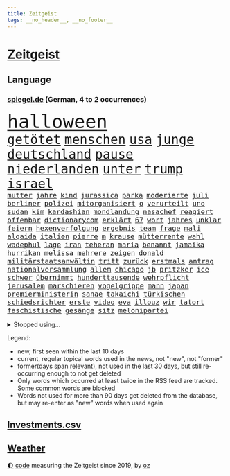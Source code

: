 ```yaml
---
title: Zeitgeist
tags: __no_header__, __no_footer__
---
```


# [Zeitgeist](https://oliz.io/zeitgeist/)

## Language

<h3><a href="https://www.spiegel.de" target="_blank">spiegel.de</a> (German, 4 to 2 occurrences)</h3>
<p style="font-family:monospace">
<span style="font-size:32pt"><a href="news_links.html#halloween" class="current">halloween</a></span>
<br>
<span style="font-size:22pt"><a href="news_links.html#getötet" class="current">getötet</a></span>
<span style="font-size:22pt"><a href="news_links.html#menschen" class="current">menschen</a></span>
<span style="font-size:22pt"><a href="news_links.html#usa" class="current">usa</a></span>
<span style="font-size:22pt"><a href="news_links.html#junge" class="current">junge</a></span>
<span style="font-size:22pt"><a href="news_links.html#deutschland" class="current">deutschland</a></span>
<span style="font-size:22pt"><a href="news_links.html#pause" class="current">pause</a></span>
<span style="font-size:22pt"><a href="news_links.html#niederlanden" class="current">niederlanden</a></span>
<span style="font-size:22pt"><a href="news_links.html#unter" class="current">unter</a></span>
<span style="font-size:22pt"><a href="news_links.html#trump" class="current">trump</a></span>
<span style="font-size:22pt"><a href="news_links.html#israel" class="current">israel</a></span>
<br>
<span style="font-size:12pt"><a href="news_links.html#mutter" class="current">mutter</a></span>
<span style="font-size:12pt"><a href="news_links.html#jahre" class="current">jahre</a></span>
<span style="font-size:12pt"><a href="news_links.html#kind" class="current">kind</a></span>
<span style="font-size:12pt"><a href="news_links.html#jurassica" class="new">jurassica</a></span>
<span style="font-size:12pt"><a href="news_links.html#parka" class="new">parka</a></span>
<span style="font-size:12pt"><a href="news_links.html#moderierte" class="new">moderierte</a></span>
<span style="font-size:12pt"><a href="news_links.html#juli" class="current">juli</a></span>
<span style="font-size:12pt"><a href="news_links.html#berliner" class="current">berliner</a></span>
<span style="font-size:12pt"><a href="news_links.html#polizei" class="current">polizei</a></span>
<span style="font-size:12pt"><a href="news_links.html#mitorganisiert" class="new">mitorganisiert</a></span>
<span style="font-size:12pt"><a href="news_links.html#o" class="new">o</a></span>
<span style="font-size:12pt"><a href="news_links.html#verurteilt" class="current">verurteilt</a></span>
<span style="font-size:12pt"><a href="news_links.html#uno" class="current">uno</a></span>
<span style="font-size:12pt"><a href="news_links.html#sudan" class="current">sudan</a></span>
<span style="font-size:12pt"><a href="news_links.html#kim" class="current">kim</a></span>
<span style="font-size:12pt"><a href="news_links.html#kardashian" class="current">kardashian</a></span>
<span style="font-size:12pt"><a href="news_links.html#mondlandung" class="new">mondlandung</a></span>
<span style="font-size:12pt"><a href="news_links.html#nasachef" class="new">nasachef</a></span>
<span style="font-size:12pt"><a href="news_links.html#reagiert" class="current">reagiert</a></span>
<span style="font-size:12pt"><a href="news_links.html#offenbar" class="current">offenbar</a></span>
<span style="font-size:12pt"><a href="news_links.html#dictionarycom" class="new">dictionarycom</a></span>
<span style="font-size:12pt"><a href="news_links.html#erklärt" class="current">erklärt</a></span>
<span style="font-size:12pt"><a href="news_links.html#67" class="current">67</a></span>
<span style="font-size:12pt"><a href="news_links.html#wort" class="current">wort</a></span>
<span style="font-size:12pt"><a href="news_links.html#jahres" class="current">jahres</a></span>
<span style="font-size:12pt"><a href="news_links.html#unklar" class="current">unklar</a></span>
<span style="font-size:12pt"><a href="news_links.html#feiern" class="current">feiern</a></span>
<span style="font-size:12pt"><a href="news_links.html#hexenverfolgung" class="new">hexenverfolgung</a></span>
<span style="font-size:12pt"><a href="news_links.html#ergebnis" class="current">ergebnis</a></span>
<span style="font-size:12pt"><a href="news_links.html#team" class="current">team</a></span>
<span style="font-size:12pt"><a href="news_links.html#frage" class="current">frage</a></span>
<span style="font-size:12pt"><a href="news_links.html#mali" class="current">mali</a></span>
<span style="font-size:12pt"><a href="news_links.html#alqaida" class="new">alqaida</a></span>
<span style="font-size:12pt"><a href="news_links.html#italien" class="current">italien</a></span>
<span style="font-size:12pt"><a href="news_links.html#pierre" class="new">pierre</a></span>
<span style="font-size:12pt"><a href="news_links.html#m" class="current">m</a></span>
<span style="font-size:12pt"><a href="news_links.html#krause" class="current">krause</a></span>
<span style="font-size:12pt"><a href="news_links.html#mütterrente" class="current">mütterrente</a></span>
<span style="font-size:12pt"><a href="news_links.html#wahl" class="current">wahl</a></span>
<span style="font-size:12pt"><a href="news_links.html#wadephul" class="current">wadephul</a></span>
<span style="font-size:12pt"><a href="news_links.html#lage" class="current">lage</a></span>
<span style="font-size:12pt"><a href="news_links.html#iran" class="current">iran</a></span>
<span style="font-size:12pt"><a href="news_links.html#teheran" class="current">teheran</a></span>
<span style="font-size:12pt"><a href="news_links.html#maria" class="current">maria</a></span>
<span style="font-size:12pt"><a href="news_links.html#benannt" class="current">benannt</a></span>
<span style="font-size:12pt"><a href="news_links.html#jamaika" class="current">jamaika</a></span>
<span style="font-size:12pt"><a href="news_links.html#hurrikan" class="new">hurrikan</a></span>
<span style="font-size:12pt"><a href="news_links.html#melissa" class="current">melissa</a></span>
<span style="font-size:12pt"><a href="news_links.html#mehrere" class="current">mehrere</a></span>
<span style="font-size:12pt"><a href="news_links.html#zeigen" class="current">zeigen</a></span>
<span style="font-size:12pt"><a href="news_links.html#donald" class="current">donald</a></span>
<span style="font-size:12pt"><a href="news_links.html#militärstaatsanwältin" class="new">militärstaatsanwältin</a></span>
<span style="font-size:12pt"><a href="news_links.html#tritt" class="current">tritt</a></span>
<span style="font-size:12pt"><a href="news_links.html#zurück" class="current">zurück</a></span>
<span style="font-size:12pt"><a href="news_links.html#erstmals" class="current">erstmals</a></span>
<span style="font-size:12pt"><a href="news_links.html#antrag" class="current">antrag</a></span>
<span style="font-size:12pt"><a href="news_links.html#nationalversammlung" class="current">nationalversammlung</a></span>
<span style="font-size:12pt"><a href="news_links.html#allem" class="current">allem</a></span>
<span style="font-size:12pt"><a href="news_links.html#chicago" class="current">chicago</a></span>
<span style="font-size:12pt"><a href="news_links.html#jb" class="new">jb</a></span>
<span style="font-size:12pt"><a href="news_links.html#pritzker" class="new">pritzker</a></span>
<span style="font-size:12pt"><a href="news_links.html#ice" class="current">ice</a></span>
<span style="font-size:12pt"><a href="news_links.html#schwer" class="current">schwer</a></span>
<span style="font-size:12pt"><a href="news_links.html#übernimmt" class="current">übernimmt</a></span>
<span style="font-size:12pt"><a href="news_links.html#hunderttausende" class="current">hunderttausende</a></span>
<span style="font-size:12pt"><a href="news_links.html#wehrpflicht" class="current">wehrpflicht</a></span>
<span style="font-size:12pt"><a href="news_links.html#jerusalem" class="current">jerusalem</a></span>
<span style="font-size:12pt"><a href="news_links.html#marschieren" class="current">marschieren</a></span>
<span style="font-size:12pt"><a href="news_links.html#vogelgrippe" class="new">vogelgrippe</a></span>
<span style="font-size:12pt"><a href="news_links.html#mann" class="current">mann</a></span>
<span style="font-size:12pt"><a href="news_links.html#japan" class="current">japan</a></span>
<span style="font-size:12pt"><a href="news_links.html#premierministerin" class="current">premierministerin</a></span>
<span style="font-size:12pt"><a href="news_links.html#sanae" class="current">sanae</a></span>
<span style="font-size:12pt"><a href="news_links.html#takaichi" class="current">takaichi</a></span>
<span style="font-size:12pt"><a href="news_links.html#türkischen" class="current">türkischen</a></span>
<span style="font-size:12pt"><a href="news_links.html#schiedsrichter" class="current">schiedsrichter</a></span>
<span style="font-size:12pt"><a href="news_links.html#erste" class="current">erste</a></span>
<span style="font-size:12pt"><a href="news_links.html#video" class="current">video</a></span>
<span style="font-size:12pt"><a href="news_links.html#eva" class="current">eva</a></span>
<span style="font-size:12pt"><a href="news_links.html#illouz" class="current">illouz</a></span>
<span style="font-size:12pt"><a href="news_links.html#wir" class="current">wir</a></span>
<span style="font-size:12pt"><a href="news_links.html#tatort" class="current">tatort</a></span>
<span style="font-size:12pt"><a href="news_links.html#faschistische" class="new">faschistische</a></span>
<span style="font-size:12pt"><a href="news_links.html#gesänge" class="new">gesänge</a></span>
<span style="font-size:12pt"><a href="news_links.html#sitz" class="current">sitz</a></span>
<span style="font-size:12pt"><a href="news_links.html#melonipartei" class="new">melonipartei</a></span>
</p>
<details>
<summary>Stopped using...</summary>
<p class="former" style="font-size:12pt">
100000(1835) kehrt(1835) vergeben(1835) wunsch(1835) ausgesprochen(1834) verantworten(1834) einzelne(1833) arsenal(1832) gefährlichen(1832) polizist(1832) studierende(1832) befürchtet(1831) dokumente(1831) beispiel(1830) beschluss(1830) bundesländer(1830) hintergründe(1830) strafen(1830) deutlichen(1829) rückschlag(1829) verhaftet(1829) material(1828) nationen(1828) besetzt(1827) führende(1827) gehalten(1827) nürnberg(1827) publikum(1827) rheinlandpfalz(1827) sicherheitsbehörden(1827) superstar(1827) vergeblich(1827) abend(1826) anteil(1826) geliefert(1826) nominiert(1826) philippinen(1826) sports(1826) autobahn(1825) greifen(1825) großbritanniens(1825) termin(1825) verschwunden(1825) 300(1824) senkt(1824) spott(1824) teilnehmen(1824) wiederholt(1824) 33(1823) altes(1823) dementiert(1823) drastisch(1823) dreimal(1823) kanzleramt(1822) löste(1822) trennen(1822) veranstalter(1822) absage(1821) endgültig(1821) massive(1821) verbindet(1821) allianz(1820) annalena(1819) baerbock(1819) null(1818) sendung(1816) belegen(1814) affäre(1813) konkrete(1812) konsum(1812) behalten(1809) einschränkungen(1809) herz(1808) schrecken(1805) sichert(1805) katholischen(1804) gelandet(1803) wachsen(1801) holte(1798) hafen(1797) produziert(1795) thüringer(1793) solchen(1792) schützt(1789) staatlichen(1784) ausgetragen(1777) einblicke(1776) rache(1767) berichtete(1735) konservative(1670) strecken(1669) interessen(1634) militärische(1625) 38(1600) ohnehin(1564) cup(1557) kuriose(1524) universität(1498) mike(1494) unserem(1416) schloss(1405) spielern(1366) emotionalen(1349) heiß(1265) aufeinander(1260) schlamm(1256) lob(1221) sexuell(1221) trans(1198) erdbeben(1191) legal(1181) revolution(1175) studieren(1162) schickte(1138) fliegt(1112) hit(1102) versehen(1098) kohl(1093) rückstand(1088) redet(1061) steigern(1039) flogen(1037) praxis(1025) kongo(1021) heimische(1017) springen(1007) wand(1001) zwingt(998) liebt(994) verdächtigt(994) alcaraz(988) richtigen(980) schöner(980) vermeintliche(977) uefa(974) loswerden(967) hamilton(956) lewis(956) vereinten(954) zogen(953) errichten(933) emotionen(930) heimlich(926) wohnen(925) helmut(914) arabischen(890) vergeltung(889) schönsten(882) auswirken(881) schlagabtausch(871) open(866) herkunft(859) schuldenbremse(845) stellvertretende(845) basis(844) rechtsextremer(844) obersten(841) auswahl(837) erderwärmung(822) stockt(821) nahostkonflikt(819) sicherheitsmaßnahmen(816) service(807) wmtitel(806) dich(795) dauerte(788) chancenlos(784) verkehrsunfall(782) besserung(759) comedian(751) belästigt(749) ausbruch(748) hinterlässt(737) gerechnet(736) versuche(732) attentat(719) damaskus(717) 1990(716) reagierten(714) via(709) bereiten(708) beschuldigte(693) ruanda(685) erinnerung(666) dorthin(665) größe(660) landung(660) viertelfinale(658) zeitalter(655) huthimiliz(650) gleichberechtigung(641) spannend(635) sächsische(631) verwehrt(627) spiegelredakteur(625) finanzielle(623) rundfunk(619) wütet(591) rasch(589) wirtschaftskrise(587) stewart(585) möglichkeit(584) superstars(584) fotografiert(582) kreativ(581) vertritt(575) jeff(574) marihuana(571) boss(564) tennisspielerin(561) spielten(559) mögliches(553) set(552) elefanten(549) denkbar(546) brände(540) akteure(538) flut(529) jessica(527) 21jährige(522) verdachtsfall(518) gewachsen(516) besitzt(514) perfekt(513) gemessen(504) feinde(494) ereignisse(492) /(489) lösungen(489) urteile(482) vielfalt(481) 24jähriger(477) bürgerinnen(474) strategien(474) wachsende(473) kontinent(471) jährlich(462) überprüft(458) entsprechenden(453) merkt(448) konkret(443) bundesnetzagentur(442) ahmed(436) zögern(434) lka(433) entlassungen(424) todesfälle(423) satiriker(422) punktet(419) besetzen(417) flüchtet(415) streichung(412) plattformen(411) usbürger(411) 2011(410) fläche(406) gewandt(400) ratlos(400) parteifreund(398) bruchteil(397) baku(395) bundesrichter(394) gelangen(393) anzahl(392) einzelnen(392) tiefer(391) wirtschaftlichen(390) dreieinhalb(388) ehre(385) zeitung(384) jordanien(380) morgens(377) statements(377) söhne(377) psg(376) königreich(372) veranstaltungen(371) harmlos(359) option(357) sprüchen(357) amtsantritt(356) ukrainepolitik(356) gebäuden(355) größeres(355) einflussnahme(354) meteorologen(354) bundesrat(350) joseph(344) ausgegeben(342) hauptdarsteller(342) unterschiedlichen(341) selbstbewusst(340) kliniken(339) pyrotechnik(339) exchef(336) gefängnisstrafe(327) gavin(326) schuh(325) suspendiert(320) delegation(317) rahmen(315) ministerien(312) begehrt(311) grundsatz(308) spurensuche(301) vereinigte(301) bezieht(300) absolut(294) bußgelder(294) spotify(293) bauern(292) zündet(292) übergangsregierung(292) absetzung(291) freigegeben(291) verlockend(291) emma(290) solch(290) adolf(289) dreh(289) bot(288) bip(287) erwartete(287) verwirrung(287) pfarrer(286) gazakriegs(285) grünes(285) alsharaa(282) vereinbart(282) winzige(282) vorbereitung(281) kauflaune(280) verlängern(277) freiwilligen(276) schauspielers(276) johanna(272) slowene(272) bundesagentur(270) bangkok(269) ruder(268) teslachefs(266) trauerfeier(265) uran(265) atomkraftwerk(264) menschengruppe(263) heidelberg(262) firewall(259) unschuldig(258) aufbau(257) manuela(257) rosa(257) posts(254) gift(253) newsom(253) unterrichtet(252) spannung(251) agentur(249) entdeckung(249) gerückt(249) patricia(249) chemnitz(247) gedenkfeier(247) gelaufen(246) ausschließen(243) auszuschließen(241) schranken(241) schärfer(241) transparenz(241) barcelonas(239) adipositas(238) voice(238) oper(237) runter(237) liveanalyse(236) wimbledon(233) intendant(231) lebten(231) zimmermann(231) griechischen(229) verwaltung(229) #metoo(228) kassel(227) landesweit(226) parteifreunde(226) unterscheiden(226) forscherteam(224) leistungen(224) monaco(223) g(221) onlinehändler(221) generäle(220) salzburg(219) river(218) rückzieher(217) erschaffen(216) schwangere(216) flüssigkeit(215) hochrangige(214) hendrik(213) verdammt(212) zecken(212) cent(211) beteiligte(208) wiederaufnahme(208) stach(206) galatasaray(205) schwesig(204) 13000(203) mancher(203) drohnenattacke(200) etat(200) kürzer(200) heimatschutzministerin(199) himmelskörper(199) tusk(199) flügen(198) gefüllt(197) erzeugen(196) gekippt(196) gott(196) stützpunkte(196) 18000(195) einreise(195) fremdverschulden(194) indes(193) kalender(193) autozulieferer(190) bezalel(190) smotrich(190) anerkannt(189) begriffe(189) boykott(189) disney(189) verabschiedete(189) abermals(188) islam(188) anpassung(187) breite(187) memoiren(186) rhein(185) fahrräder(182) leinwand(182) ndr(182) ansagen(181) funktion(181) schalten(181) stich(181) enormen(180) harvard(180) aufreger(179) ermahnt(179) fernverkehr(179) schwäbischen(178) erfindet(177) explosionen(177) fossilen(177) komplette(176) ultrarechte(176) wenden(176) özel(176) bremse(175) prognose(175) trockenheit(175) hitzewellen(174) hoffmann(173) netze(173) flossen(172) bergab(169) rädern(168) özgür(168) aufnahme(167) kriegsbeginn(167) witz(167) jk(166) rowling(166) batterien(165) 110(164) entfremdet(164) regenfällen(164) hobby(163) großmutter(162) hackerangriff(162) laute(162) lebewesen(162) linienrichter(162) erfüllung(160) telegram(160) unionspolitiker(160) arten(159) scharfen(159) abgeschossen(158) lokal(157) handelsabkommen(155) kremlsprecher(155) nordkoreas(155) telefonate(155) wednesday(155) csd(154) genozid(154) wichtigster(154) gestiegenen(153) religion(153) aggressiver(152) bedankt(152) krankenwagen(152) usjustizministerium(152) blackout(151) carey(151) hinterfragt(151) mariah(151) nordamerika(151) summer(151) außergewöhnlichen(150) christliche(150) packt(150) routen(150) erweist(149) verdrängen(149) hatz(148) lola(148) mahmoud(148) saporischschja(148) türmen(148) unternimmt(148) schutzmaßnahmen(147) amazonas(146) einstufung(146) hektar(146) irgendwie(145) spdkandidatin(145) theorien(145) krah(144) maximilian(144) renten(144) weiblicher(142) 103(141) norddeutschland(141) schlangen(141) wanderung(140) ältesten(140) historikerin(139) promis(139) teamchef(139) vorgaben(139) ansage(138) exkanzler(138) kampfjet(138) passierte(137) reichsbürger(137) schwerdtner(137) nationalistische(136) spionageverdacht(136) chefsache(135) mieter(135) regionalverkehr(135) cool(134) miene(134) sparpläne(134) zeitfahren(134) gewalttätigen(133) öffentlichrechtliche(133) antwortet(132) fraglich(132) prominenz(132) syriens(132) variante(132) vergessene(131) cover(130) exklusiven(128) registriert(128) verzweifeln(128) bedrohungslage(127) iranischer(127) kneipen(127) unterbrechen(127) wgzimmerpreise(127) wohnviertel(127) zwecke(127) timo(126) bahnverkehr(125) coco(125) ermordung(125) gauff(125) gegessen(125) ausbrechen(123) eingeklemmt(123) besorgniserregend(122) entspannte(122) fusion(122) längeren(122) patientin(122) stau(122) befürworten(121) heilbronn(121) präsenz(121) verschüttet(121) koblenz(120) rückruf(120) schwingt(120) eröffnete(118) hellt(118) objekt(118) spezielles(118) stadien(118) mietpreisbremse(117) verbrauchern(117) autofahrerin(116) demokrat(115) ökosystem(115) abwehr(114) championsleaguesieger(114) befanden(113) iaea(113) transfers(113) scharmützel(112) stürmt(112) trainers(112) absichern(111) dogg(111) gelöscht(111) snoop(111) videospiel(111) camping(110) atomanlagen(109) lilly(107) dunkler(106) kontroverse(106) neffe(105) altersgrenze(104) altersgrenzen(104) bahnübergang(104) fäuste(104) amoklauf(103) ferieninsel(103) anlegt(102) beordert(102) daily(102) harz(102) neunjährigen(102) sachbuch(102) ressort(101) kommandeur(100) sergio(100) kriegskurs(99) verwandt(99) bewahren(97) dürren(97) oberleitung(97) schenkt(95) santorini(94) angereichertes(92) geschäftsfrau(92) grenzübergang(92) nonnen(92) vorbildlich(92) überaus(92) musikalisch(91) niger(91) chefarzt(90) diva(90) gremium(90) kloster(90) linkenchefin(90) zuwanderern(90) buenos(89) globus(89) look(89) matthäus(89) nachzahlungen(89) willkür(89) grandiose(88) militärkolonnen(88) abzuholen(87) aitana(87) bonmatí(87) exfußballstar(87) gibt’s(87) weltmeere(87) beworfen(86) gedanke(86) gmbh(86) tropische(86) abgestellte(85) bob(85) frachter(85) freihandelsabkommen(85) homo(85) jemens(85) knien(85) michelin(85) sapiens(85) invasive(84) lärmbelästigung(84) steuerte(84) verknüpft(84) haushaltsplan(83) klagte(83) antisemitismusvorwürfen(82) einsätze(82) erlässt(82) gewalttäter(82) populistische(82) rohstoff(82) wegfall(82) windböen(82) bibliotheken(81) braff(81) einzel(81) nils(81) plagiatsvorwürfen(81) relevant(81) scrubs(81) sofortige(81) anträgen(80) beth(80) geldsorgen(80) jakob(80) mr(80) faktor(79) fanliebling(79) südküste(79) vorräte(79) bitcoin(78) hardliner(78) nichtig(78) nordwesten(78) prostituierten(78) schwermütig(78) usmoderator(78) verfassungsrichter(78) vorgeht(78) bewohnt(77) blaue(77) erkenne(77) generaldebatte(77) haushaltsdebatte(77) komplex(77) nachtzug(77) schmerzhaft(77) sondersitzung(77) virus(77) aufsichtsgremium(76) profifußballer(76) zollhammer(76) betraten(75) erstem(75) insasse(75) kontaktierte(75) olympischen(75) pegel(75) verrat(75) weltranglistenerste(75) ertränkt(74) evenepoel(74) kretschmer(74) remco(74) singles(74) 2036(73) arbeitnehmern(73) gelbe(73) golfer(73) kongos(73) praxen(73) richterkandidaten(73) sexualstraftäters(73) bundeskanzlers(72) drittes(72) schaltete(72) schätzen(72) urlaubern(72) abgestürzten(71) darknet(71) dumitru(71) entwischte(71) epsteinakten(71) gedauert(71) grausam(71) gunn(71) hektik(71) megaprojekt(71) merke(71) nachbauen(71) superman(71) ähnlicher(71) antiisraelischer(70) date(70) ereignissen(70) forschungsstation(70) reinhardt(70) 8000(69) angucken(69) flugzeugcrash(69) gewässern(69) margaret(69) thatcher(69) triumphierte(69) vermittelte(69) wuchs(69) enthüllen(68) fehlschlag(68) lutz(68) saftige(68) strahlkraft(68) weggesperrt(68) 73jährige(67) brandt(67) late(67) schlesinger(67) ultrarechten(67) 95(66) anfängt(66) eindringlinge(66) emil(66) livesendung(66) sharaa(66) achteinhalb(65) förster(65) halbjahr(65) lacher(65) taifun(65) tropensturm(65) unerwünschten(65) verkürzt(65) monatelanger(64) spektakulärer(64) strategischen(64) titanic(64) baumgart(63) humorvoll(63) niemandsland(63) palästinenserstaates(63) raumfahrtbehörde(63) freizeit(62) höre(62) lateinische(62) mainstream(62) massenanfall(62) schieben(62) strike(62) arbeitslosen(61) europarat(61) fußballweltmeister(61) prada(60) professionellen(60) roben(60) spektakuläres(60) akzeptieren(59) ankündigungen(59) glass(59) niedrigsten(59) unfallort(59) nutzern(58) thailands(58) bookingcom(57) entlud(57) kugelbomben(57) löhne(57) peskow(57) rang(57) silvester(57) wissenschaftliche(57) witzfigur(57) ausgleichen(56) drogenbande(56) gewürdigt(56) jian(56) römische(56) schwarzmarkt(56) techkonzern(56) umständlich(56) weitergereicht(56) 125(55) angelaufen(55) biss(55) cherson(55) ramadan(55) ständiger(55) aires(54) bautzen(54) dortige(54) exstaatschef(54) geförderten(54) längste(54) verbrennen(54) wahrheiten(54) zurückgeholt(54) afdmann(53) einladen(53) enkelin(53) gequält(53) kontrollierte(53) schwieriges(53) aalborg(52) andererseits(52) militärstützpunkt(52) spende(52) bauwerke(51) existiert(51) gesamtwertung(51) kigenerierten(51) maike(51) nationalpark(51) parteilose(51) rocksänger(51) schlimmste(51) werbefotos(51) bewegungen(50) haltbar(50) heimlichen(50) kratzer(50) netzbetreiber(50) palästinas(50) topteams(50) wohnort(50) alleinerziehende(49) gebiete(49) kinoleinwand(49) leichtathletikwm(49) mitgerissen(49) schönheitsideale(49) stattfand(49) aufgezeichnet(48) einzusetzen(48) konzernspitze(48) ludwigsburg(48) schulweg(48) bitcoins(47) kommunalwahlen(47) leidenschaftlich(47) längerem(47) rechtsextremem(47) 47jährige(46) ausstellungen(46) geleistet(46) sparmaßnahme(46) abschottung(45) anwesenden(45) boomergeneration(45) dr(45) drogenpolitik(45) erhitzen(45) flugobjekte(45) inhaftierten(45) meeresforscher(45) regierungsvertreter(45) todesfolge(45) usbericht(45) abgewinnen(44) autorennen(44) erschütterungen(44) linien(44) unterhaltsam(44) aufeinandertreffen(43) dient(43) leonie(43) schöne(43) unosicherheitsrat(43) vergiftetes(43) ausgang(42) bewältigt(42) bravo(42) crasht(42) einsteigen(42) jederzeit(42) lastenrad(42) literaturpreis(42) mo(42) zusehen(42) blutgefäße(41) fossilien(41) jugendsprache(41) ostseeküste(41) ruhs(41) time(41) verlangten(41) versace(41) wasserwerfer(41) wörter(41) keeper(40) trumpgegner(40) weile(40) bulldogge(39) digitalisieren(39) geschäftstüchtige(39) kombiniert(39) militärmanöver(39) oberbürgermeisterwahl(39) reservisten(39) saboteur(39) starts(39) witwe(39) rooney(38) strauchelt(38) neuordnung(37) seriöse(37) sklaverei(37) wundert(37) zod(37) ørsted(37) 29jährige(36) angelina(36) exnationalspieler(36) hausfrau(36) jolie(36) vorkommen(36) zweijähriger(36) abzugeben(35) achtlos(35) benennt(35) catcalling(35) entsorgen(35) kurzurlaub(35) nachtleben(35) poltert(35) repertoire(35) venezuelas(35) wirkungslos(35) ägyptens(35) einfangen(34) herzustellen(34) moskauer(34) scherzt(34) sogenanntes(34) sozialdemokrat(34) störten(34) augsburgs(33) einkauf(33) mechanismus(33) festzustellen(32) figürchen(32) frischen(32) identifizieren(32) komiker(32) kunstwerke(32) samuel(32) scheiß(32) toniebox(32) unoexperten(32) gina(31) israelpremier(31) landesverteidigung(31) lückenkemper(31) newcastle(31) rtlshow(31) spanienrundfahrt(31) tech(31) alltägliche(30) angedeutet(30) commerzbank(30) ifogeschäftsklimaindex(30) kinos(30) kulturzentrum(30) schauspielstar(30) staatssekretär(30) unicredit(30) eugen(29) gewaltiger(29) gleitschirmflieger(29) kredit(29) krokodile(29) law(29) lufthansapiloten(29) motivierte(29) usplan(29) zusammenprall(29) beiträgt(28) knotenpunkt(28) lud(28) schlusstag(28) spendenaufruf(28) strafbar(28) arizona(27) durchdringen(27) finanzgeschäften(27) fünfzigerjahre(27) geburtstagsfeier(27) ostseepipeline(27) seth(27) betrugsmaschen(26) chefredakteur(26) email(26) entgeht(26) pferden(26) potenziellen(26) potsdamer(26) rihanna(26) sanaa(26) spieltagen(26) armani(25) ausgenutzt(25) brutalen(25) crime(25) dicken(25) giorgio(25) hensel(25) indian(25) paares(25) techfirmen(25) unbeliebter(25) doppelte(24) entführte(24) hausarzt(24) oregon(24) anschluss(23) aufgeheizt(23) benachteiligt(23) floyd(23) fußballnationalspieler(23) karim(23) koalitionsstreit(23) promi(23) geschmäht(22) gpsstörungen(22) schlechthin(22) antifolterkonvention(21) bezüglich(21) brillierte(21) dachau(21) jaguar(21) kirmes(21) kriegsminister(21) laster(21) rover(21) stromnetz(21) supermärkten(21) verbale(21) 02(20) halfen(20) martialisch(20) unovollversammlung(20) überflutet(20) doha(19) fossiler(19) hamasführer(19) metier(19) niemandem(19) patel(19) 2012(18) anzuschnallen(18) einstufen(18) forschungsinstitute(18) lene(18) luftraums(18) pünktlich(18) quinn(18) schmiergeld(18) schwachem(18) talkshow(18) arme(17) gekracht(17) pension(17) reformieren(17) abwasser(16) detroit(16) nikola(16) politikwissenschaftlerin(16) standstreifen(16) usstadt(16) wayne(16) bestand(15) dirigent(15) eineinhalb(15) engel(15) feiertagen(15) kash(15) koffern(15) krankheitserreger(15) mahlzeit(15) nachbarin(15) stallorder(15) umsetzung(15) verwahrt(15) geschichtenerzähler(14) guterres(14) heidenheim(14) nordstreampipeline(14) slowenien(14) chp(13) daviscupkapitän(13) dopingspielen(13) dänemarks(13) eigenschaften(13) tolerant(13) vorgehens(13) ausfälle(12) demut(12) gelegt(12) kniefall(12) polizeikontrolle(12) sportverbände(12) wettbewerbsrechtlichen(12) 210(11) arbeitende(11) eingefroren(11) petra(11) usbotschafter(11) ussender(11) videokameras(11)
</p>
</details>
<p>Legend:
<ul>
<li><span class="new">new</span>, first seen within the last 10 days</li>
<li><span class="current">current</span>, regular topical words used in the news, not "new", not "former"</li>
<li><span class="former">former(days span relevant)</span>, not used in the last 30 days, but still re-occurring enough to not get deleted</li>
<li>Only words which occurred at least twice in the RSS feed are tracked. <a href="language/filters.py">Some common words are blocked</a></li>
<li>Words not used for more than 90 days get deleted from the database, but may re-enter as "new" words when used again</li>
</ul>
</p>

## [Investments](investments.html)[.csv](investments.csv)

## [Weather](weather.html)

<footer>
<a href="javascript:toggleTheme()" class="nav">🌓</a>
<a href="https://github.com/ooz/zeitgeist">code</a> measuring the Zeitgeist since 2019, by <a href="https://oliz.io">oz</a>
</footer>
